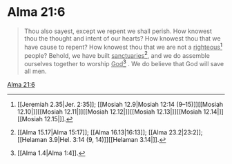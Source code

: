 # Alma 21:6

> Thou also sayest, except we repent we shall perish. How knowest thou the thought and intent of our hearts? How knowest thou that we have cause to repent? How knowest thou that we are not a <u>righteous</u>[^a] people? Behold, we have built <u>sanctuaries</u>[^b], and we do assemble ourselves together to worship <u>God</u>[^c] . We do believe that God will save all men.

[Alma 21:6](https://www.churchofjesuschrist.org/study/scriptures/bofm/alma/21?lang=eng&id=p6#p6)


[^a]: [[Jeremiah 2.35|Jer. 2:35]]; [[Mosiah 12.9|Mosiah 12:14 (9–15)]][[Mosiah 12.10|]][[Mosiah 12.11|]][[Mosiah 12.12|]][[Mosiah 12.13|]][[Mosiah 12.14|]][[Mosiah 12.15|]].  
[^b]: [[Alma 15.17|Alma 15:17]]; [[Alma 16.13|16:13]]; [[Alma 23.2|23:2]]; [[Helaman 3.9|Hel. 3:14 (9, 14)]][[Helaman 3.14|]].  
[^c]: [[Alma 1.4|Alma 1:4]].  
